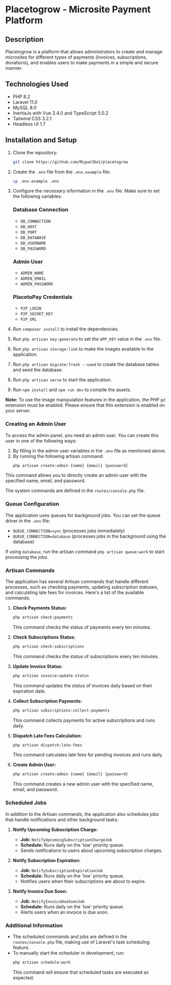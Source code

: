 
# Placetogrow - Microsite Payment Platform

## Description
Placetogrow is a platform that allows administrators to create and manage microsites for different types of payments (invoices, subscriptions, donations), and enables users to make payments in a simple and secure manner.

## Technologies Used
- PHP 8.2
- Laravel 11.0
- MySQL 8.0
- InertiaJs with Vue 3.4.0 and TypeScript 5.0.2
- Tailwind CSS 3.2.1
- Headless UI 1.7

## Installation and Setup
1. Clone the repository:
    ```sh
    git clone https://github.com/MiguelBa1/placetogrow
    ```

2. Create the `.env` file from the `.env.example` file:
    ```sh
    cp .env.example .env
    ```

3. Configure the necessary information in the `.env` file. Make sure to set the following variables:

   ### Database Connection
    - `DB_CONNECTION`
    - `DB_HOST`
    - `DB_PORT`
    - `DB_DATABASE`
    - `DB_USERNAME`
    - `DB_PASSWORD`

   ### Admin User
    - `ADMIN_NAME`
    - `ADMIN_EMAIL`
    - `ADMIN_PASSWORD`

   ### PlacetoPay Credentials
    - `P2P_LOGIN`
    - `P2P_SECRET_KEY`
    - `P2P_URL`


4. Run `composer install` to install the dependencies.
5. Run `php artisan key:generate` to set the `APP_KEY` value in the `.env` file.
6. Run `php artisan storage:link` to make the images available to the application.
7. Run `php artisan migrate:fresh --seed` to create the database tables and seed the database.
8. Run `php artisan serve` to start the application.
9. Run `npm install` and `npm run dev` to compile the assets.

**Note:** To use the image manipulation features in the application, the PHP `gd` extension must be enabled. Please ensure that this extension is enabled on your server.

### Creating an Admin User
To access the admin panel, you need an admin user. You can create this user in one of the following ways:

1. By filling in the admin user variables in the `.env` file as mentioned above.
2. By running the following artisan command:
    ```sh
    php artisan create:admin {name} {email} {password}
    ```

This command allows you to directly create an admin user with the specified name, email, and password.

The system commands are defined in the `routes/console.php` file.

### Queue Configuration
The application uses queues for background jobs. You can set the queue driver in the `.env` file:

- `QUEUE_CONNECTION=sync` (processes jobs immediately)
- `QUEUE_CONNECTION=database` (processes jobs in the background using the database)

If using `database`, run the artisan command `php artisan queue:work` to start processing the jobs.

### Artisan Commands
The application has several Artisan commands that handle different processes, such as checking payments, updating subscription statuses, and calculating late fees for invoices. Here's a list of the available commands:

1. **Check Payments Status:**
   ```sh
   php artisan check:payments
   ```
   This command checks the status of payments every ten minutes.

2. **Check Subscriptions Status:**
   ```sh
   php artisan check:subscriptions
   ```
   This command checks the status of subscriptions every ten minutes.

3. **Update Invoice Status:**
   ```sh
   php artisan invoice:update-status
   ```
   This command updates the status of invoices daily based on their expiration date.

4. **Collect Subscription Payments:**
   ```sh
   php artisan subscriptions:collect-payments
   ```
   This command collects payments for active subscriptions and runs daily.

5. **Dispatch Late Fees Calculation:**
   ```sh
   php artisan dispatch:late-fees
   ```
   This command calculates late fees for pending invoices and runs daily.

6. **Create Admin User:**
   ```sh
   php artisan create:admin {name} {email} {password}
   ```
   This command creates a new admin user with the specified name, email, and password.

### Scheduled Jobs
In addition to the Artisan commands, the application also schedules jobs that handle notifications and other background tasks:

1. **Notify Upcoming Subscription Charge:**
    - **Job:** `NotifyUpcomingSubscriptionChargeJob`
    - **Schedule:** Runs daily on the 'low' priority queue.
    - Sends notifications to users about upcoming subscription charges.

2. **Notify Subscription Expiration:**
    - **Job:** `NotifySubscriptionExpirationJob`
    - **Schedule:** Runs daily on the 'low' priority queue.
    - Notifies users when their subscriptions are about to expire.

3. **Notify Invoice Due Soon:**
    - **Job:** `NotifyInvoiceDueSoonJob`
    - **Schedule:** Runs daily on the 'low' priority queue.
    - Alerts users when an invoice is due soon.

### Additional Information
- The scheduled commands and jobs are defined in the `routes/console.php` file, making use of Laravel's task scheduling feature.
- To manually start the scheduler in development, run:
  ```sh
  php artisan schedule:work
  ```
  This command will ensure that scheduled tasks are executed as expected.
